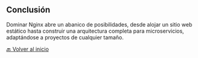 ## Conclusión

Dominar Nginx abre un abanico de posibilidades, desde alojar un sitio web estático hasta construir una arquitectura completa para microservicios, adaptándose a proyectos de cualquier tamaño.

[🔙 Volver al inicio](https://github.com/HoracioGG/nginx/tree/main#readme)
